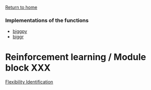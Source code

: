 [Return to home](README.md)

### Implementations of the functions
- [biggpy](https://github.com/BeeGroup-cimne/biggpy#readme)
- [biggr](https://github.com/BeeGroup-cimne/biggr#readme)

# Reinforcement learning / Module block XXX


[Flexibility Identification](ReinforcementLearning/FlexibilityIdentification.md)

